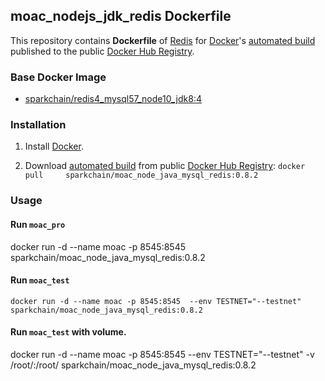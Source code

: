 ## moac_nodejs_jdk_redis Dockerfile


This repository contains **Dockerfile** of [Redis](http://redis.io/) for [Docker](https://www.docker.com/)'s [automated build](https://hub.docker.com/r/sparkchain/moac_node_java_mysql_redis/) published to the public [Docker Hub Registry](https://registry.hub.docker.com/).


### Base Docker Image

* [sparkchain/redis4_mysql57_node10_jdk8:4 ](http://dockerfile.github.io/#/ubuntu)


### Installation

1. Install [Docker](https://www.docker.com/).

2. Download [automated build](https://hub.docker.com/r/sparkchain/moac_node_java_mysql_redis/) from public [Docker Hub Registry](https://registry.hub.docker.com/): `docker pull     sparkchain/moac_node_java_mysql_redis:0.8.2 `


### Usage

#### Run `moac_pro`

   docker run -d --name moac -p 8545:8545     sparkchain/moac_node_java_mysql_redis:0.8.2

#### Run `moac_test`

    docker run -d --name moac -p 8545:8545  --env TESTNET="--testnet"    sparkchain/moac_node_java_mysql_redis:0.8.2

#### Run `moac_test` with volume.

 docker run -d --name moac -p 8545:8545  --env TESTNET="--testnet"  -v /root/:/root/   sparkchain/moac_node_java_mysql_redis:0.8.2

